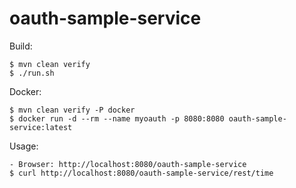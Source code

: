 # oauth-sample-service

Build:

    $ mvn clean verify
    $ ./run.sh
    
Docker:

    $ mvn clean verify -P docker
    $ docker run -d --rm --name myoauth -p 8080:8080 oauth-sample-service:latest

Usage:

    - Browser: http://localhost:8080/oauth-sample-service
    $ curl http://localhost:8080/oauth-sample-service/rest/time
